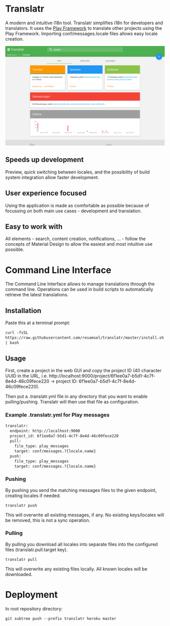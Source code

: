 # Translatr

A modern and intuitive i18n tool. Translatr simplifies i18n for developers and translators. It uses the [Play Framework](http://www.playframework.com) to translate other projects using the Play Framework. Importing conf/messages.locale files allows easy locale creation.

![Project Overview Example](docs/images/project.png "Project Overview Example")

## Speeds up development

Preview, quick switching between locales, and the possibility of build system integration allow faster development.

## User experience focused

Using the application is made as comfortable as possible because of focussing on both main use cases - development and translation.

## Easy to work with

All elements - search, content creation, notifications, ... - follow the concepts of Material Design to allow the easiest and most intuitive use possible.

# Command Line Interface

The Command Line Interface allows to manage translations through the command line. Operations can be used in build scripts to automatically retrieve the latest translations.

## Installation

Paste this at a terminal prompt:

```
curl -fsSL https://raw.githubusercontent.com/resamsel/translatr/master/install.sh | bash
```

## Usage

First, create a project in the web GUI and copy the project ID (40 character UUID in the URL, i.e. http://localhost:9000/project/6f1ee0a7-b5d1-4c7f-8e4d-46c09fece220 -> project ID: 6f1ee0a7-b5d1-4c7f-8e4d-46c09fece220).

Then put a .translatr.yml file in any directory that you want to enable pulling/pushing. Translatr will then use that file as configuration.

### Example .translatr.yml for Play messages

```
translatr:
  endpoint: http://localhost:9000
  project_id: 6f1ee0a7-b5d1-4c7f-8e4d-46c09fece220
  pull:
    file_type: play_messages
    target: conf/messages.?{locale.name}
  push:
    file_type: play_messages
    target: conf/messages.?{locale.name}
```

### Pushing

By pushing you send the matching messages files to the given endpoint, creating locales if needed.

```
translatr push
```

This will overwrite all existing messages, if any. No existing keys/locales will be removed, this is not a sync operation.

### Pulling

By pulling you download all locales into separate files into the configured files (translatr.pull.target key).

```
translatr pull
```

This will overwrite any existing files locally. All known locales will be downloaded.

# Deployment

In root repository directory:

```
git subtree push --prefix translatr heroku master
```
